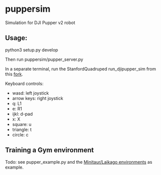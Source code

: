 # puppersim
Simulation for DJI Pupper v2 robot

## Usage:

python3 setup.py develop

Then run puppersim/pupper_server.py

In a separate terminal, run the StanfordQuadruped run_djipupper_sim from this [fork](https://github.com/erwincoumans/StanfordQuadruped).

Keyboard controls:
* wasd: left joystick
* arrow keys: right joystick
* q: L1
* e: R1
* ijkl: d-pad
* x: X
* square: u
* triangle: t
* circle: c

## Training a Gym environment

Todo: see pupper_example.py and the [Minitaur/Laikago environments](https://github.com/bulletphysics/bullet3/tree/master/examples/pybullet/gym/pybullet_envs/minitaur/envs_v2) as example.
